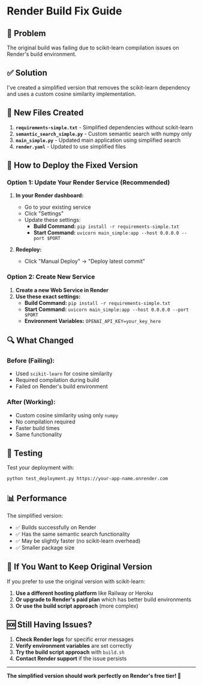 # Render Build Fix Guide

## 🚨 Problem
The original build was failing due to scikit-learn compilation issues on Render's build environment.

## ✅ Solution
I've created a simplified version that removes the scikit-learn dependency and uses a custom cosine similarity implementation.

## 📁 New Files Created

1. **`requirements-simple.txt`** - Simplified dependencies without scikit-learn
2. **`semantic_search_simple.py`** - Custom semantic search with numpy only
3. **`main_simple.py`** - Updated main application using simplified search
4. **`render.yaml`** - Updated to use simplified files

## 🔧 How to Deploy the Fixed Version

### Option 1: Update Your Render Service (Recommended)

1. **In your Render dashboard:**
   - Go to your existing service
   - Click "Settings"
   - Update these settings:
     - **Build Command:** `pip install -r requirements-simple.txt`
     - **Start Command:** `uvicorn main_simple:app --host 0.0.0.0 --port $PORT`

2. **Redeploy:**
   - Click "Manual Deploy" → "Deploy latest commit"

### Option 2: Create New Service

1. **Create a new Web Service in Render**
2. **Use these exact settings:**
   - **Build Command:** `pip install -r requirements-simple.txt`
   - **Start Command:** `uvicorn main_simple:app --host 0.0.0.0 --port $PORT`
   - **Environment Variables:** `OPENAI_API_KEY=your_key_here`

## 🔍 What Changed

### Before (Failing):
- Used `scikit-learn` for cosine similarity
- Required compilation during build
- Failed on Render's build environment

### After (Working):
- Custom cosine similarity using only `numpy`
- No compilation required
- Faster build times
- Same functionality

## 🧪 Testing

Test your deployment with:
```bash
python test_deployment.py https://your-app-name.onrender.com
```

## 📊 Performance

The simplified version:
- ✅ Builds successfully on Render
- ✅ Has the same semantic search functionality
- ✅ May be slightly faster (no scikit-learn overhead)
- ✅ Smaller package size

## 🔄 If You Want to Keep Original Version

If you prefer to use the original version with scikit-learn:

1. **Use a different hosting platform** like Railway or Heroku
2. **Or upgrade to Render's paid plan** which has better build environments
3. **Or use the build script approach** (more complex)

## 🆘 Still Having Issues?

1. **Check Render logs** for specific error messages
2. **Verify environment variables** are set correctly
3. **Try the build script approach** with `build.sh`
4. **Contact Render support** if the issue persists

---

**The simplified version should work perfectly on Render's free tier! 🎉** 
